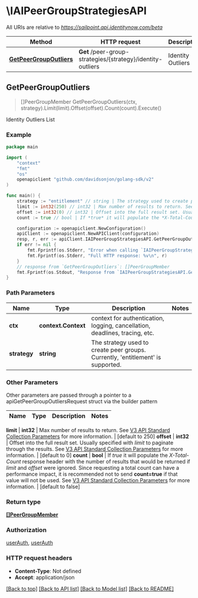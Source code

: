 # \IAIPeerGroupStrategiesAPI

All URIs are relative to *https://sailpoint.api.identitynow.com/beta*

Method | HTTP request | Description
------------- | ------------- | -------------
[**GetPeerGroupOutliers**](IAIPeerGroupStrategiesAPI.md#GetPeerGroupOutliers) | **Get** /peer-group-strategies/{strategy}/identity-outliers | Identity Outliers List



## GetPeerGroupOutliers

> []PeerGroupMember GetPeerGroupOutliers(ctx, strategy).Limit(limit).Offset(offset).Count(count).Execute()

Identity Outliers List



### Example

```go
package main

import (
	"context"
	"fmt"
	"os"
	openapiclient "github.com/davidsonjon/golang-sdk/v2"
)

func main() {
	strategy := "entitlement" // string | The strategy used to create peer groups. Currently, 'entitlement' is supported.
	limit := int32(250) // int32 | Max number of results to return. See [V3 API Standard Collection Parameters](https://developer.sailpoint.com/idn/api/standard-collection-parameters) for more information. (optional) (default to 250)
	offset := int32(0) // int32 | Offset into the full result set. Usually specified with *limit* to paginate through the results. See [V3 API Standard Collection Parameters](https://developer.sailpoint.com/idn/api/standard-collection-parameters) for more information. (optional) (default to 0)
	count := true // bool | If *true* it will populate the *X-Total-Count* response header with the number of results that would be returned if *limit* and *offset* were ignored.  Since requesting a total count can have a performance impact, it is recommended not to send **count=true** if that value will not be used.  See [V3 API Standard Collection Parameters](https://developer.sailpoint.com/idn/api/standard-collection-parameters) for more information. (optional) (default to false)

	configuration := openapiclient.NewConfiguration()
	apiClient := openapiclient.NewAPIClient(configuration)
	resp, r, err := apiClient.IAIPeerGroupStrategiesAPI.GetPeerGroupOutliers(context.Background(), strategy).Limit(limit).Offset(offset).Count(count).Execute()
	if err != nil {
		fmt.Fprintf(os.Stderr, "Error when calling `IAIPeerGroupStrategiesAPI.GetPeerGroupOutliers``: %v\n", err)
		fmt.Fprintf(os.Stderr, "Full HTTP response: %v\n", r)
	}
	// response from `GetPeerGroupOutliers`: []PeerGroupMember
	fmt.Fprintf(os.Stdout, "Response from `IAIPeerGroupStrategiesAPI.GetPeerGroupOutliers`: %v\n", resp)
}
```

### Path Parameters


Name | Type | Description  | Notes
------------- | ------------- | ------------- | -------------
**ctx** | **context.Context** | context for authentication, logging, cancellation, deadlines, tracing, etc.
**strategy** | **string** | The strategy used to create peer groups. Currently, &#39;entitlement&#39; is supported. | 

### Other Parameters

Other parameters are passed through a pointer to a apiGetPeerGroupOutliersRequest struct via the builder pattern


Name | Type | Description  | Notes
------------- | ------------- | ------------- | -------------

 **limit** | **int32** | Max number of results to return. See [V3 API Standard Collection Parameters](https://developer.sailpoint.com/idn/api/standard-collection-parameters) for more information. | [default to 250]
 **offset** | **int32** | Offset into the full result set. Usually specified with *limit* to paginate through the results. See [V3 API Standard Collection Parameters](https://developer.sailpoint.com/idn/api/standard-collection-parameters) for more information. | [default to 0]
 **count** | **bool** | If *true* it will populate the *X-Total-Count* response header with the number of results that would be returned if *limit* and *offset* were ignored.  Since requesting a total count can have a performance impact, it is recommended not to send **count&#x3D;true** if that value will not be used.  See [V3 API Standard Collection Parameters](https://developer.sailpoint.com/idn/api/standard-collection-parameters) for more information. | [default to false]

### Return type

[**[]PeerGroupMember**](PeerGroupMember.md)

### Authorization

[userAuth](../README.md#userAuth), [userAuth](../README.md#userAuth)

### HTTP request headers

- **Content-Type**: Not defined
- **Accept**: application/json

[[Back to top]](#) [[Back to API list]](../README.md#documentation-for-api-endpoints)
[[Back to Model list]](../README.md#documentation-for-models)
[[Back to README]](../README.md)
